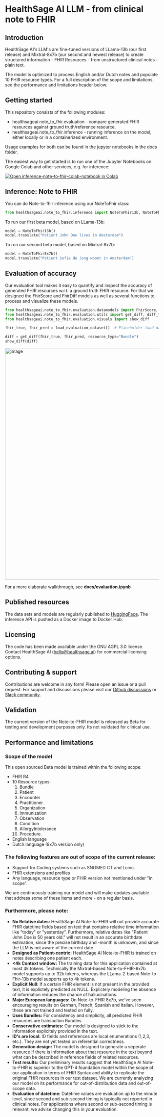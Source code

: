 # HealthSage AI LLM - from clinical note to FHIR

## Introduction

HealthSage AI's LLM's are fine-tuned versions of LLama-13b (our first release) and Mixtral-8x7b (our second and newest release) to create structured information - FHIR Resources - from unstructured clinical notes - plain text.

The model is optimized to process English and/or Dutch notes and populate 10 FHIR resource types. For a full description of the scope and limitations, see the performance and limitations header below. 

## Getting started

This repository consists of the following modules:

- healthsageai.note_to_fhir.evaluation - compare generated FHIR resources against ground truth/reference resource.
- healthsageai.note_to_fhir.inference - running inference on the model, either locally or in a containerized environment.

Usage examples for both can be found in the jupyter notebooks in the docs folder.

The easiest way to get started is to run one of the Jupyter Notebooks on Google Colab and other services, e.g. for inference:

[![Open inference-note-to-fhir-colab-notebook in Colab](https://colab.research.google.com/assets/colab-badge.svg)](https://colab.research.google.com/github/healthsage-ai/healthsage-ai-llm/blob/main/docs/inference_note_to_fhir_colab_notebook.ipynb)

## Inference: Note to FHIR

You can do Note-to-fhir inference using our NoteToFhir class:

```python
from healthsageai.note_to_fhir.inference import NoteToFhir13b, NoteToFhir8x7b
```

To run our first beta model, based on LLama-13b:
```python
model = NoteToFhir13b()
model.translate("Patient John Doe lives in Amsterdam")
```

To run our second beta model, based on Mixtral-8x7b:
```python
model = NoteToFhir8x7b()
model.translate("Patient Sofie de Jong woont in Amsterdam")
```


## Evaluation of accuracy

Our evaluation tool makes it easy to quantify and inspect the accuracy of generated FHIR resources w.r.t. a ground truth FHIR resource.
For that we designed the FhirScore and FhirDiff models as well as several functions to process and visualize these models. 

```python
from healthsageai.note_to_fhir.evaluation.datamodels import FhirScore, FhirDiff
from healthsageai.note_to_fhir.evaluation.utils import get_diff, diff_to_dataframe
from healthsageai.note_to_fhir.evaluation.visuals import show_diff

fhir_true, fhir_pred = load_evaluation_dataset()  # Placeholder load dataset function

diff = get_diff(fhir_true, fhir_pred, resource_type="Bundle")
show_diff(diff)
```
<img width="756" alt="image" src="https://github.com/HealthSage-AI/healthsage-ai-llm/assets/96254933/2dbdbb5a-c603-42ac-969f-7a78e00a4fde">

For a more elaborate walkthrough, see **docs/evaluation.ipynb**

## Published resources

The data sets and models are regularly published to [HuggingFace](https://huggingface.co/healthsageai).
The inference API is pushed as a Docker image to Docker Hub.

## Licensing

The code has been made available under the GNU AGPL 3.0 license. Contact HealthSage AI (hello@healthsage.ai) for commercial licensing options.

## Contributing & support

Contributions are welcome in any form! Please open an issue or a pull request. For support and discussions please visit our [Github discussions](https://github.com/HealthSage-AI/healthsage-ai-llm/discussions) or [Slack community](https://healthsageaicommunity.slack.com/).

## Validation
The current version of the Note-to-FHIR model is released as Beta for testing and development purposes only. Its not validated for clinical use. 

## Performance and limitations

### Scope of the model
This open sourced Beta model is trained within the following scope:
- FHIR R4
- 10 Resource types: 
  1. Bundle
  2. Patient
  3. Encounter
  4. Practitioner
  5. Organization
  6. Immunization
  7. Observation
  8. Condition
  9. AllergyIntolerance
  10. Procedure. 
- English language
- Dutch language (8x7b version only)

### The following features are out of scope of the current release:
- Support for Coding systems such as SNOMED CT and Loinc.
- FHIR extensions and profiles
- Any language, resource type or FHIR version not mentioned under "in scope".

We are continuously training our model and will make updates available - that address some of these items and more - on a regular basis.

### Furthermore, please note:
- **No Relative dates:** HealthSage AI Note-to-FHIR will not provide accurate FHIR datetime fields based on text that contains relative time information like "today" or "yesterday". Furthermore, relative dates like "Patient John Doe is 50 years old." will not result in an accurate birthdate estimation, since the precise birthday and -month is unknown, and since the LLM is not aware of the current date. 
- **Designed as Patient-centric:** HealthSage AI Note-to-FHIR is trained on notes describing one patient each. 
- **<4k Context window:** The training data for this application contained at most 4k tokens. Technically the Mixtral-based Note-to-FHIR-8x7b model supports up to 32k tokens, whereas the LLama-2-based Note-to-Fhir-13b model supports up to 4k tokens.
- **Explicit Null:** If a certain FHIR element is not present in the provided text, it is explictely predicted as NULL. Explictely modeling the absence of information reduces the chance of hallucinations. 
- **Major European languages:** On Note-to-FHIR 8x7b, we've seen encouraging results on German, French, Spanish and Italian. However, these are not trained and tested on fully.
- **Uses Bundles:** For consistency and simplicity, all predicted FHIR resources are transaction Bundles.
- **Conservative estimates:** Our model is designed to stick to the information explicitely provided in the text. 
- **ID's are local:** ID fields and references are local enumerations (1,2,3, etc.). They are not yet tested on referential correctness. 
- **Generation design:** The model is designed to generate a seperate resource if there is information about that resource in the text beyond what can be described in reference fields of related resources.
- **Test results:** Our preliminary results suggest that HealthSage AI Note-to-FHIR is superior to the GPT-4 foundation model within the scope of our application in terms of FHIR Syntax and ability to replicate the original FHIR resources in our test dataset. We are currently analyzing our model on its performance for out-of-distribution data and out-of-scope data.
- **Evaluation of datetime:** Datetime values are evaluation up to the minute level, since second and sub-second timing is typically not reported in clinical notes. For applications where second or sub-second timing is relevant, we advise changing this in your evaluation.
